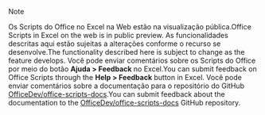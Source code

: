 > [!NOTE]
> <span data-ttu-id="c5a22-101">Os Scripts do Office no Excel na Web estão na visualização pública.</span><span class="sxs-lookup"><span data-stu-id="c5a22-101">Office Scripts in Excel on the web is in public preview.</span></span> <span data-ttu-id="c5a22-102">As funcionalidades descritas aqui estão sujeitas a alterações conforme o recurso se desenvolve.</span><span class="sxs-lookup"><span data-stu-id="c5a22-102">The functionality described here is subject to change as the feature develops.</span></span> <span data-ttu-id="c5a22-103">Você pode enviar comentários sobre os Scripts do Office por meio do botão **Ajuda > Feedback** no Excel.</span><span class="sxs-lookup"><span data-stu-id="c5a22-103">You can submit feedback on Office Scripts through the **Help > Feedback** button in Excel.</span></span> <span data-ttu-id="c5a22-104">Você pode enviar comentários sobre a documentação para o repositório do GitHub [OfficeDev/office-scripts-docs](https://github.com/OfficeDev/office-scripts-docs/issues).</span><span class="sxs-lookup"><span data-stu-id="c5a22-104">You can submit feedback about the documentation to the [OfficeDev/office-scripts-docs](https://github.com/OfficeDev/office-scripts-docs/issues) GitHub repository.</span></span>
